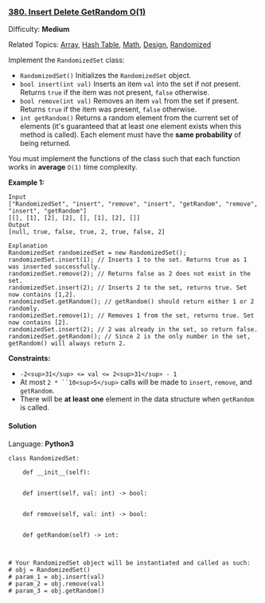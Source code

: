 ### [380\. Insert Delete GetRandom O(1)](https://leetcode.com/problems/insert-delete-getrandom-o1/)

Difficulty: **Medium**  

Related Topics: [Array](https://leetcode.com/tag/array/), [Hash Table](https://leetcode.com/tag/hash-table/), [Math](https://leetcode.com/tag/math/), [Design](https://leetcode.com/tag/design/), [Randomized](https://leetcode.com/tag/randomized/)


Implement the `RandomizedSet` class:

*   `RandomizedSet()` Initializes the `RandomizedSet` object.
*   `bool insert(int val)` Inserts an item `val` into the set if not present. Returns `true` if the item was not present, `false` otherwise.
*   `bool remove(int val)` Removes an item `val` from the set if present. Returns `true` if the item was present, `false` otherwise.
*   `int getRandom()` Returns a random element from the current set of elements (it's guaranteed that at least one element exists when this method is called). Each element must have the **same probability** of being returned.

You must implement the functions of the class such that each function works in **average** `O(1)` time complexity.

**Example 1:**

```
Input
["RandomizedSet", "insert", "remove", "insert", "getRandom", "remove", "insert", "getRandom"]
[[], [1], [2], [2], [], [1], [2], []]
Output
[null, true, false, true, 2, true, false, 2]

Explanation
RandomizedSet randomizedSet = new RandomizedSet();
randomizedSet.insert(1); // Inserts 1 to the set. Returns true as 1 was inserted successfully.
randomizedSet.remove(2); // Returns false as 2 does not exist in the set.
randomizedSet.insert(2); // Inserts 2 to the set, returns true. Set now contains [1,2].
randomizedSet.getRandom(); // getRandom() should return either 1 or 2 randomly.
randomizedSet.remove(1); // Removes 1 from the set, returns true. Set now contains [2].
randomizedSet.insert(2); // 2 was already in the set, so return false.
randomizedSet.getRandom(); // Since 2 is the only number in the set, getRandom() will always return 2.
```

**Constraints:**

*   `-2<sup>31</sup> <= val <= 2<sup>31</sup> - 1`
*   At most `2 * ``10<sup>5</sup>` calls will be made to `insert`, `remove`, and `getRandom`.
*   There will be **at least one** element in the data structure when `getRandom` is called.


#### Solution

Language: **Python3**

```python3
class RandomizedSet:

    def __init__(self):
        

    def insert(self, val: int) -> bool:
        

    def remove(self, val: int) -> bool:
        

    def getRandom(self) -> int:
        


# Your RandomizedSet object will be instantiated and called as such:
# obj = RandomizedSet()
# param_1 = obj.insert(val)
# param_2 = obj.remove(val)
# param_3 = obj.getRandom()
```